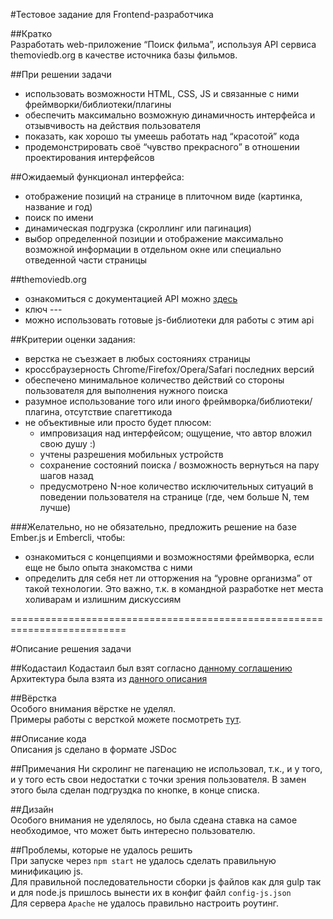 #Тестовое задание для Frontend-разработчика  
  
##Кратко  
Разработать web-приложение “Поиск фильма”, используя API сервиса themoviedb.org в качестве
источника базы фильмов.  

##При решении задачи
- использовать возможности HTML, CSS, JS и связанные с ними фреймворки/библиотеки/плагины  
- обеспечить максимально возможную динамичность интерфейса и отзывчивость на действия пользователя  
- показать, как хорошо ты умеешь работать над “красотой” кода  
- продемонстрировать своё “чувство прекрасного” в отношении проектирования интерфейсов  
  
##Ожидаемый функционал интерфейса:  
- отображение позиций на странице в плиточном виде (картинка, название и год)  
- поиск по имени  
- динамическая подгрузка (скроллинг или пагинация)  
- выбор определенной позиции и отображение максимально возможной информации в отдельном окне или специально отведенной части страницы    

##themoviedb.org
- ознакомиться с документацией API можно [здесь](http://docs.themoviedb.apiary.io/ "API themoviedb.org")  
- ключ ---  
- можно использовать готовые js-библиотеки для работы с этим api  

##Критерии оценки задания:  
- верстка не съезжает в любых состояниях страницы  
- кроссбраузерность Chrome/Firefox/Opera/Safari последних версий  
- обеспечено минимальное количество действий со стороны пользователя для выполнения нужного поиска  
- разумное использование того или иного фреймворка/библиотеки/плагина, отсутствие спагеттикода  
- не объективные или просто будет плюсом:   
    - импровизация над интерфейсом; ощущение, что автор вложил свою душу :)
    - учтены разрешения мобильных устройств
    - сохранение состояний поиска / возможность вернуться на пару шагов назад
    - предусмотрено N-ное количество исключительных ситуаций в поведении пользователя на странице (где, чем больше N, тем лучше)
    
###Желательно, но не обязательно, предложить решение на базе Ember.js и Embercli, чтобы:  
- ознакомиться с концепциями и возможностями фреймворка, если еще не было опыта знакомства с ними  
- определить для себя нет ли отторжения на “уровне организма” от такой технологии. Это важно, т.к. в командной разработке нет места холиварам и излишним дискуссиям  
  
==========================================================================  
  
#Описание решения задачи  
  
##Кодастаил
Кодастаил был взят согласно [данному соглашению](https://github.com/johnpapa/angular-styleguide/blob/master/i18n/ru-RU.md "johnpapa Руководство по стилям для AngularJS")  
Архитектура была взята из [данного описания](http://www.johnpapa.net/angular-app-structuring-guidelines/ "Angular App Structuring Guidelines")  

##Вёрстка  
Особого внимания вёрстке не уделял.  
Примеры работы с версткой можете посмотреть [тут](https://github.com/volkovpv/1bit.zz "Вёрстка по потерну smacss"). 

##Описание кода  
Описания js сделано в формате JSDoc  

##Примечания
Ни скролинг не пагенацию не использовал, т.к., и у того, и у того есть свои недостатки с точки зрения пользователя. В замен этого была сделан подгруздка по кнопке, в конце списка.
  
##Дизайн  
Особого внимания не уделялось, но была сдеана ставка на самое необходимое, что может быть интересно пользователю.
  
##Проблемы, которые не удалось решить    
При запуске через `npm start` не удалось сделать правильную минификацию js.  
Для правильной последовательности сборки js файлов как для gulp так и для node.js пришлось вынести их в конфиг файл `config-js.json`  
Для сервера `Apache`  не удалось правильно настроить роутинг.